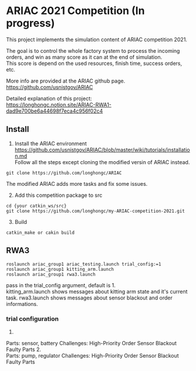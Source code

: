 # ARIAC 2021 Competition (In progress)
This project implements the simulation content of ARIAC competition 2021. 

The goal is to control the whole factory system to process the incoming orders, 
and win as many score as it can at the end of simulation.  
This score is depend on the used resources, finish time, success orders,  etc.

More info are provided at the ARIAC github page.   
https://github.com/usnistgov/ARIAC  

Detailed explanation of this project:  
https://longhongc.notion.site/ARIAC-RWA1-dad9e700be6a44698f7eca4c956f02c4

## Install
1. Install the ARIAC environment  
https://github.com/usnistgov/ARIAC/blob/master/wiki/tutorials/installation.md  
Follow all the steps except cloning the modified versin of ARIAC instead.  
```
git clone https://github.com/longhongc/ARIAC
```
The modified ARIAC adds more tasks and fix some issues. 

2. Add this competition package to src
```
cd {your catkin_ws/src}
git clone https://github.com/longhongc/my-ARIAC-competition-2021.git
```
3. Build
```
catkin_make or cakin build
```

## RWA3
```
roslaunch ariac_group1 ariac_testing.launch trial_config:=1
roslaunch ariac_group1 kitting_arm.launch
roslaunch ariac_group1 rwa3.launch
```
pass in the trial_config argument, default is 1.    
kitting_arm.launch shows messages about kitting arm state and it's current task.
rwa3.launch shows messages about sensor blackout and order informations.

### trial configuration
1.  
  Parts: sensor, battery
  Challenges: 
    High-Priority Order
    Sensor Blackout
    Faulty Parts
2.  
  Parts: pump, regulator 
  Challenges:
    High-Priority Order
    Sensor Blackout
    Faulty Parts


